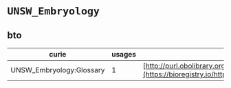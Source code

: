 # `UNSW_Embryology`

## bto

| curie                    |   usages | nodes                                                                                                           |
|--------------------------|----------|-----------------------------------------------------------------------------------------------------------------|
| UNSW_Embryology:Glossary |        1 | [http://purl.obolibrary.org/obo/BTO:0003433](https://bioregistry.io/http://purl.obolibrary.org/obo/BTO:0003433) |
